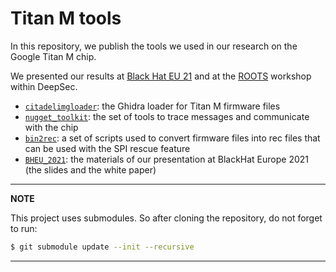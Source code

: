 # Titan M tools
In this repository, we publish the tools we used in our research on the Google Titan M chip.

We presented our results at [Black Hat EU 21](https://www.blackhat.com/eu-21/briefings/schedule/index.html#-a-titan-m-odyssey-24471) and at the [ROOTS](https://roots-conference.org/) workshop within DeepSec.

* [`citadelimgloader`](./citadelimgloader): the Ghidra loader for Titan M firmware files
* [`nugget_toolkit`](./nugget_toolkit): the set of tools to trace messages and communicate with the chip
* [`bin2rec`](./bin2rec): a set of scripts used to convert firmware files into rec files that can be used with the SPI rescue feature
* [`BHEU_2021`](./BHEU_2021): the materials of our presentation at BlackHat Europe 2021 (the slides and the white paper)

---
**NOTE**

This project uses submodules. So after cloning the repository, do not forget to run:

```bash
$ git submodule update --init --recursive
```

---
